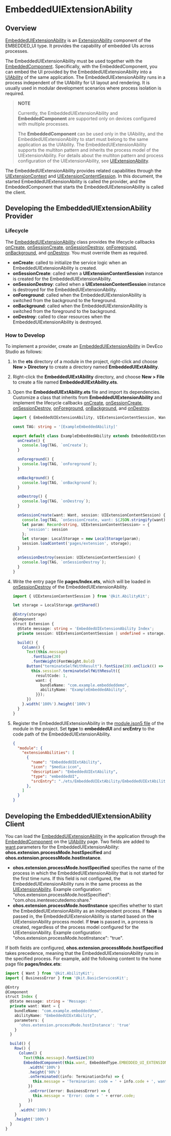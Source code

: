 # EmbeddedUIExtensionAbility

## Overview

[EmbeddedUIExtensionAbility](../reference/apis-ability-kit/js-apis-app-ability-embeddedUIExtensionAbility.md) is an [ExtensionAbility](../reference/apis-ability-kit/js-apis-app-ability-extensionAbility.md) component of the EMBEDDED_UI type. It provides the capability of embedded UIs across processes.

The EmbeddedUIExtensionAbility must be used together with the [EmbeddedComponent](../reference/apis-arkui/arkui-ts/ts-container-embedded-component.md). Specifically, with the EmbeddedComponent, you can embed the UI provided by the EmbeddedUIExtensionAbility into a [UIAbility](../reference/apis-ability-kit/js-apis-app-ability-uiAbility.md) of the same application. The EmbeddedUIExtensionAbility runs in a process independent of the UIAbility for UI layout and rendering. It is usually used in modular development scenarios where process isolation is required.

> **NOTE**
>
> Currently, the EmbeddedUIExtensionAbility and **EmbeddedComponent** are supported only on devices configured with multiple processes.
>
> The **EmbeddedComponent** can be used only in the UIAbility, and the EmbeddedUIExtensionAbility to start must belong to the same application as the UIAbility.<!--Del-->
> The EmbeddedUIExtensionAbility supports the multiton pattern and inherits the process model of the UIExtensionAbility. For details about the multiton pattern and process configuration of the UIExtensionAbility, see [UIExtensionAbility](uiextensionability.md).<!--DelEnd-->

The EmbeddedUIExtensionAbility provides related capabilities through the [UIExtensionContext](../reference/apis-ability-kit/js-apis-inner-application-uiExtensionContext.md) and [UIExtensionContentSession](../reference/apis-ability-kit/js-apis-app-ability-uiExtensionContentSession.md). In this document, the started EmbeddedUIExtensionAbility is called the provider, and the EmbeddedComponent that starts the EmbeddedUIExtensionAbility is called the client.

## Developing the EmbeddedUIExtensionAbility Provider

### Lifecycle

The [EmbeddedUIExtensionAbility](../reference/apis-ability-kit/js-apis-app-ability-embeddedUIExtensionAbility.md) class provides the lifecycle callbacks [onCreate](../reference/apis-ability-kit/js-apis-app-ability-embeddedUIExtensionAbility.md#embeddeduiextensionabilityoncreate), [onSessionCreate](../reference/apis-ability-kit/js-apis-app-ability-embeddedUIExtensionAbility.md#embeddeduiextensionabilityonsessioncreate), [onSessionDestroy](../reference/apis-ability-kit/js-apis-app-ability-embeddedUIExtensionAbility.md#embeddeduiextensionabilityonsessiondestroy), [onForeground](../reference/apis-ability-kit/js-apis-app-ability-embeddedUIExtensionAbility.md#embeddeduiextensionabilityonforeground), [onBackground](../reference/apis-ability-kit/js-apis-app-ability-embeddedUIExtensionAbility.md#embeddeduiextensionabilityonbackground), and [onDestroy](../reference/apis-ability-kit/js-apis-app-ability-embeddedUIExtensionAbility.md#embeddeduiextensionabilityondestroy). You must override them as required.

- **onCreate**: called to initialize the service logic when an EmbeddedUIExtensionAbility is created.
- **onSessionCreate**: called when a **UIExtensionContentSession** instance is created for the EmbeddedUIExtensionAbility.
- **onSessionDestroy**: called when a **UIExtensionContentSession** instance is destroyed for the EmbeddedUIExtensionAbility.
- **onForeground**: called when the EmbeddedUIExtensionAbility is switched from the background to the foreground.
- **onBackground**: called when the EmbeddedUIExtensionAbility is switched from the foreground to the background.
- **onDestroy**: called to clear resources when the EmbeddedUIExtensionAbility is destroyed.

### How to Develop

To implement a provider, create an [EmbeddedUIExtensionAbility](../reference/apis-ability-kit/js-apis-app-ability-embeddedUIExtensionAbility.md) in DevEco Studio as follows:

1. In the **ets** directory of a module in the project, right-click and choose **New > Directory** to create a directory named **EmbeddedUIExtAbility**.

2. Right-click the **EmbeddedUIExtAbility** directory, and choose **New > File** to create a file named **EmbeddedUIExtAbility.ets**.

3. Open the **EmbeddedUIExtAbility.ets** file and import its dependencies. Customize a class that inherits from **EmbeddedUIExtensionAbility** and implement the lifecycle callbacks [onCreate](../reference/apis-ability-kit/js-apis-app-ability-embeddedUIExtensionAbility.md#embeddeduiextensionabilityoncreate), [onSessionCreate](../reference/apis-ability-kit/js-apis-app-ability-embeddedUIExtensionAbility.md#embeddeduiextensionabilityonsessioncreate), [onSessionDestroy](../reference/apis-ability-kit/js-apis-app-ability-embeddedUIExtensionAbility.md#embeddeduiextensionabilityonsessiondestroy), [onForeground](../reference/apis-ability-kit/js-apis-app-ability-embeddedUIExtensionAbility.md#embeddeduiextensionabilityonforeground), [onBackground](../reference/apis-ability-kit/js-apis-app-ability-embeddedUIExtensionAbility.md#embeddeduiextensionabilityonbackground), and [onDestroy](../reference/apis-ability-kit/js-apis-app-ability-embeddedUIExtensionAbility.md#embeddeduiextensionabilityondestroy).

    ```ts
    import { EmbeddedUIExtensionAbility, UIExtensionContentSession, Want } from '@kit.AbilityKit';

    const TAG: string = '[ExampleEmbeddedAbility]'

    export default class ExampleEmbeddedAbility extends EmbeddedUIExtensionAbility {
      onCreate() {
        console.log(TAG, `onCreate`);
      }

      onForeground() {
        console.log(TAG, `onForeground`);
      }

      onBackground() {
        console.log(TAG, `onBackground`);
      }

      onDestroy() {
        console.log(TAG, `onDestroy`);
      }

      onSessionCreate(want: Want, session: UIExtensionContentSession) {
        console.log(TAG, `onSessionCreate, want: ${JSON.stringify(want)}`);
        let param: Record<string, UIExtensionContentSession> = {
          'session': session
        };
        let storage: LocalStorage = new LocalStorage(param);
        session.loadContent('pages/extension', storage);
      }

      onSessionDestroy(session: UIExtensionContentSession) {
        console.log(TAG, `onSessionDestroy`);
      }
    }
    ```

4. Write the entry page file **pages/Index.ets**, which will be loaded in [onSessionDestroy](../reference/apis-ability-kit/js-apis-app-ability-embeddedUIExtensionAbility.md#embeddeduiextensionabilityonsessiondestroy) of the EmbeddedUIExtensionAbility.

    ```ts
    import { UIExtensionContentSession } from '@kit.AbilityKit';
    
    let storage = LocalStorage.getShared()
    
    @Entry(storage)
    @Component
    struct Extension {
      @State message: string = 'EmbeddedUIExtensionAbility Index';
      private session: UIExtensionContentSession | undefined = storage.get<UIExtensionContentSession>('session');
    
      build() {
        Column() {
          Text(this.message)
            .fontSize(20)
            .fontWeight(FontWeight.Bold)
          Button("terminateSelfWithResult").fontSize(20).onClick(() => {
            this.session?.terminateSelfWithResult({
              resultCode: 1,
              want: {
                bundleName: "com.example.embeddeddemo",
                abilityName: "ExampleEmbeddedAbility",
              }});
          })
        }.width('100%').height('100%')
      }
    }
    ```

5. Register the EmbeddedUIExtensionAbility in the [module.json5 file](../quick-start/module-configuration-file.md) of the module in the project. Set **type** to **embeddedUI** and **srcEntry** to the code path of the EmbeddedUIExtensionAbility.

    ```json
    {
      "module": {
        "extensionAbilities": [
          {
            "name": "EmbeddedUIExtAbility",
            "icon": "$media:icon",
            "description": "EmbeddedUIExtAbility",
            "type": "embeddedUI",
            "srcEntry": "./ets/EmbeddedUIExtAbility/EmbeddedUIExtAbility.ets"
          },
        ]
      }
    }
    ```



## Developing the EmbeddedUIExtensionAbility Client

You can load the [EmbeddedUIExtensionAbility](../reference/apis-ability-kit/js-apis-app-ability-embeddedUIExtensionAbility.md) in the application through the [EmbeddedComponent](../reference/apis-arkui/arkui-ts/ts-container-embedded-component.md) on the [UIAbility](../reference/apis-ability-kit/js-apis-app-ability-uiAbility.md) page. Two fields are added to [want](../reference/apis-ability-kit/js-apis-app-ability-want.md).parameters for the EmbeddedUIExtensionAbility: **ohos.extension.processMode.hostSpecified** and **ohos.extension.processMode.hostInstance**.
- **ohos.extension.processMode.hostSpecified** specifies the name of the process in which the EmbeddedUIExtensionAbility that is not started for the first time runs. If this field is not configured, the EmbeddedUIExtensionAbility runs in the same process as the [UIExtensionAbility](../reference/apis-ability-kit/js-apis-app-ability-uiExtensionAbility.md). Example configuration: "ohos.extension.processMode.hostSpecified": "com.ohos.inentexecutedemo:share." 
- **ohos.extension.processMode.hostInstance** specifies whether to start the EmbeddedUIExtensionAbility as an independent process. If **false** is passed in, the EmbeddedUIExtensionAbility is started based on the UIExtensionAbility process model. If **true** is passed in, a process is created, regardless of the process model configured for the UIExtensionAbility. Example configuration: "ohos.extension.processMode.hostInstance": "true".

If both fields are configured, **ohos.extension.processMode.hostSpecified** takes precedence, meaning that the EmbeddedUIExtensionAbility runs in the specified process.
For example, add the following content to the home page file **pages/Index.ets**:
```ts
import { Want } from '@kit.AbilityKit';
import { BusinessError } from '@kit.BasicServicesKit';

@Entry
@Component
struct Index {
  @State message: string = 'Message: '
  private want: Want = {
    bundleName: "com.example.embeddeddemo",
    abilityName: "EmbeddedUIExtAbility",
    parameters: {
      'ohos.extension.processMode.hostInstance': 'true'
    }
  }

  build() {
    Row() {
      Column() {
        Text(this.message).fontSize(30)
        EmbeddedComponent(this.want, EmbeddedType.EMBEDDED_UI_EXTENSION)
          .width('100%')
          .height('90%')
          .onTerminated((info: TerminationInfo) => {
            this.message = 'Terminarion: code = ' + info.code + ', want = ' + JSON.stringify(info.want);
          })
          .onError((error: BusinessError) => {
            this.message = 'Error: code = ' + error.code;
          })
      }
      .width('100%')
    }
    .height('100%')
  }
}
```
